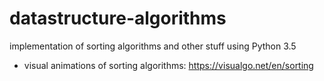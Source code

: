 # datastructure-algorithms
implementation of sorting algorithms and other stuff using Python 3.5

* visual animations of sorting algorithms: https://visualgo.net/en/sorting
